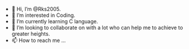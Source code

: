 - 👋 Hi, I’m @Rks2005.
- 👀 I’m interested in Coding.
- 🌱 I’m currently learning C language.
- 💞️ I’m looking to collaborate on with a lot who can help me to achieve to greater heights.
- 📫 How to reach me ...

<!---
Rks2005/Rks2005 is a ✨ special ✨ repository because its `README.md` (this file) appears on your GitHub profile.
You can click the Preview link to take a look at your changes.
--->
